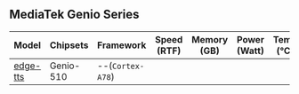 ## MediaTek Genio Series
  
  | Model            |  Chipsets  |    Framework              |    Speed (RTF)   |   Memory (GB) |  Power (Watt) |     Temp (°C)    |
  |------------------|------------|---------------------------|------------------|--------------|---------------|------------------|
  | [edge-tts](https://github.com/rany2/edge-tts)             |  Genio-510 | --(`Cortex-A78`)   |                  |              |               |                  |
